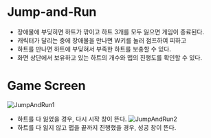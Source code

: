 # Jump-and-Run

* 장애물에 부딪히면 하트가 깎이고 하트 3개를 모두 잃으면 게임이 종료된다.
* 캐릭터가 달리는 중에 장애물을 만나면 W키를 눌러 점프하여 피하고 
* 하트를 만나면 하트에 부딪혀서 부족한 하트를 보충할 수 있다.
* 화면 상단에서 보유하고 있는 하트의 개수와 맵의 진행도를 확인할 수 있다.

# Game Screen
![JumpAndRun1](https://github.com/Y1K5/Jump-and-Run/assets/86797091/d813899b-e332-4ca3-9585-83ccaccc2fb5)
* 하트를 다 잃었을 경우, 다시 시작 창이 뜬다.
![JumpAndRun2](https://github.com/Y1K5/Jump-and-Run/assets/86797091/5ae350df-6771-4a45-95ce-509eb8fca164)
* 하트를 다 잃지 않고 맵을 끝까지 진행했을 경우, 성공 창이 뜬다.
